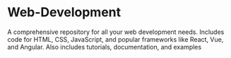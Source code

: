 # Web-Development
A comprehensive repository for all your web development needs. Includes code for HTML, CSS, JavaScript, and popular frameworks like React, Vue, and Angular. Also includes tutorials, documentation, and examples
